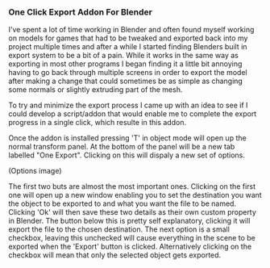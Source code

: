 ### One Click Export Addon For Blender

I've spent a lot of time working in Blender and often found myself working on models for games that had to be tweaked and exported back into my project multiple times and after a while I started finding Blenders built in export system to be a bit of a pain. While it works in the same way as exporting in most other programs I began finding it a little bit annoying having to go back through multiple screens in order to export the model after making a change that could sometimes be as simple as changing some normals or slightly extruding part of the mesh.

To try and minimize the export process I came up with an idea to see if I could develop a script/addon that would enable me to complete the export progress in a single click, which resulte in this addon.

Once the addon is installed pressing 'T' in object mode will open up the normal transform panel. At the bottom of the panel will be a new tab labelled "One Export". Clicking on this will dispaly a new set of options.

(Options image)

The first two buts are almost the most important ones. Clicking on the first one will open up a new window enabling you to set the destination you want the object to be exported to and what you want the file to be named. Clicking 'Ok' will then save these two details as their own custom property in Blender. The button below this is pretty self explanatory, clicking it will export the file to the chosen destination. The next option is a small checkbox, leaving this unchecked will cause everything in the scene to be exported when the 'Export' button is clicked. Alternatively clicking on the checkbox will mean that only the selected object gets exported.

